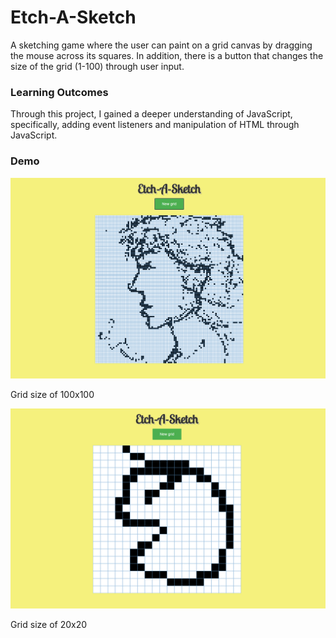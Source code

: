 # Etch-A-Sketch

A sketching game where the user can paint on a grid canvas by dragging the mouse across its squares. 
In addition, there is a button that changes the size of the grid (1-100) through user input.

### Learning Outcomes
Through this project, I gained a deeper understanding of JavaScript, specifically, adding event listeners and
manipulation of HTML through JavaScript.

### Demo

![](images/demo1.PNG)

Grid size of 100x100

![](images/demo2.PNG)

Grid size of 20x20

